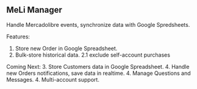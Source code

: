 MeLi Manager
---

Handle Mercadolibre events, synchronize data with Google Spredsheets.


Features:
1. Store new Order in Google Spreadsheet.
2. Bulk-store historical data.
2.1 exclude self-account purchases

Coming Next:
3. Store Customers data in Google Spreadsheet.
4. Handle new Orders notifications, save data in realtime.
4. Manage Questions and Messages.
4. Multi-account support.
